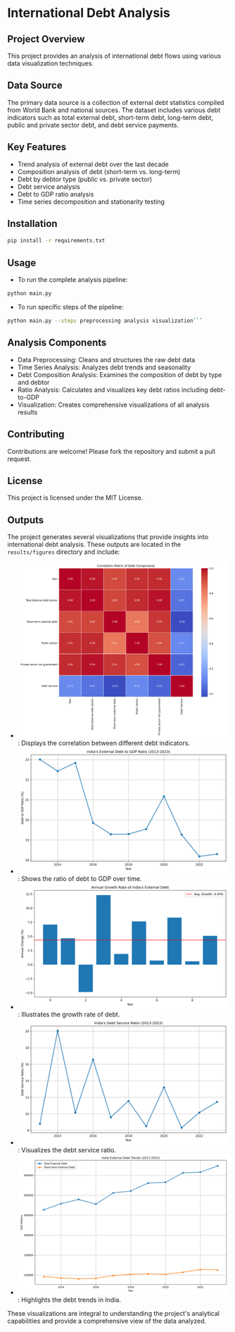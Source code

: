 # International Debt Analysis

## Project Overview
This project provides an analysis of international debt flows using various data visualization techniques.

## Data Source
The primary data source is a collection of external debt statistics compiled from World Bank and national sources. The dataset includes various debt indicators such as total external debt, short-term debt, long-term debt, public and private sector debt, and debt service payments.

## Key Features
- Trend analysis of external debt over the last decade
- Composition analysis of debt (short-term vs. long-term)
- Debt by debtor type (public vs. private sector)
- Debt service analysis
- Debt to GDP ratio analysis
- Time series decomposition and stationarity testing

## Installation
```bash
pip install -r requirements.txt
```

## Usage
- To run the complete analysis pipeline:
```bash
python main.py
```
- To run specific steps of the pipeline:
```bash
python main.py --steps preprocessing analysis visualization```
```
## Analysis Components
- Data Preprocessing: Cleans and structures the raw debt data
- Time Series Analysis: Analyzes debt trends and seasonality
- Debt Composition Analysis: Examines the composition of debt by type and debtor
- Ratio Analysis: Calculates and visualizes key debt ratios including debt-to-GDP
- Visualization: Creates comprehensive visualizations of all analysis results

## Contributing
Contributions are welcome! Please fork the repository and submit a pull request.

## License
This project is licensed under the MIT License.

## Outputs

The project generates several visualizations that provide insights into international debt analysis. These outputs are located in the `results/figures` directory and include:

- ![Debt Correlation](results/figures/debt_correlation.png): Displays the correlation between different debt indicators.
- ![Debt to GDP Ratio](results/figures/debt_gdp_ratio.png): Shows the ratio of debt to GDP over time.
- ![Debt Growth Rate](results/figures/debt_growth_rate.png): Illustrates the growth rate of debt.
- ![Debt Service Ratio](results/figures/debt_service_ratio.png): Visualizes the debt service ratio.
- ![India Debt Trends](results/figures/india_debt_trends.png): Highlights the debt trends in India.

These visualizations are integral to understanding the project's analytical capabilities and provide a comprehensive view of the data analyzed.